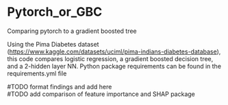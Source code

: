 # Pytorch_or_GBC
Comparing pytorch to a gradient boosted tree

Using the Pima Diabetes dataset (https://www.kaggle.com/datasets/uciml/pima-indians-diabetes-database), this code compares logistic regression, a gradient boosted decision tree, and a 2-hidden layer NN. Python package requirements can be found in the requirements.yml file

#TODO format findings and add here <br>
#TODO add comparison of feature importance and SHAP package

